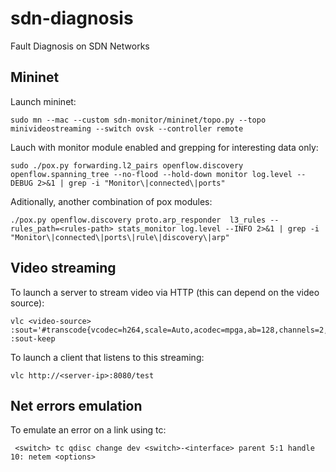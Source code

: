 # sdn-diagnosis
Fault Diagnosis on SDN Networks

## Mininet
Launch mininet:
```
sudo mn --mac --custom sdn-monitor/mininet/topo.py --topo minivideostreaming --switch ovsk --controller remote
```

Lauch with monitor module enabled and grepping for interesting data only:
```
sudo ./pox.py forwarding.l2_pairs openflow.discovery openflow.spanning_tree --no-flood --hold-down monitor log.level --DEBUG 2>&1 | grep -i "Monitor\|connected\|ports"
```

Aditionally, another combination of pox modules:
```
./pox.py openflow.discovery proto.arp_responder  l3_rules --rules_path=<rules-path> stats_monitor log.level --INFO 2>&1 | grep -i "Monitor\|connected\|ports\|rule\|discovery\|arp"
```

## Video streaming
To launch a server to stream video via HTTP (this can depend on the video source):
```
vlc <video-source> :sout='#transcode{vcodec=h264,scale=Auto,acodec=mpga,ab=128,channels=2,samplerate=44100}:http{mux=ffmpeg{mux=flv},dst=:8080/test}' :sout-keep
```

To launch a client that listens to this streaming:
```
vlc http://<server-ip>:8080/test
```

## Net errors emulation
To emulate an error on a link using tc:
```
 <switch> tc qdisc change dev <switch>-<interface> parent 5:1 handle 10: netem <options>
```
